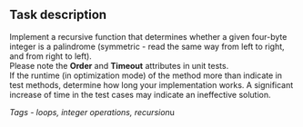 ## Task description ##

Implement a recursive function that determines whether a given four-byte integer is a palindrome (symmetric - read the same way from left to right, and from right to left).   
Please note the **Order** and **Timeout** attributes in unit tests.    
If the runtime (in optimization mode) of the method more than indicate in test methods, determine how long your implementation works. A significant increase of time in the test cases may indicate an ineffective solution.

*Tags - loops, integer operations, recursion*u

